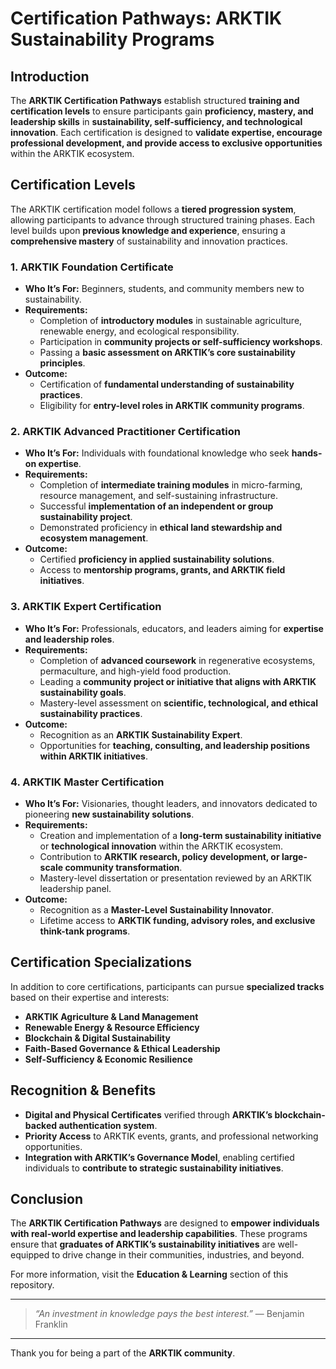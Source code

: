 # **Certification Pathways: ARKTIK Sustainability Programs**

## **Introduction**
The **ARKTIK Certification Pathways** establish structured **training and certification levels** to ensure participants gain **proficiency, mastery, and leadership skills** in **sustainability, self-sufficiency, and technological innovation**. Each certification is designed to **validate expertise, encourage professional development, and provide access to exclusive opportunities** within the ARKTIK ecosystem.

## **Certification Levels**
The ARKTIK certification model follows a **tiered progression system**, allowing participants to advance through structured training phases. Each level builds upon **previous knowledge and experience**, ensuring a **comprehensive mastery** of sustainability and innovation practices.

### **1. ARKTIK Foundation Certificate**
- **Who It’s For:** Beginners, students, and community members new to sustainability.
- **Requirements:**
  - Completion of **introductory modules** in sustainable agriculture, renewable energy, and ecological responsibility.
  - Participation in **community projects or self-sufficiency workshops**.
  - Passing a **basic assessment on ARKTIK’s core sustainability principles**.
- **Outcome:**
  - Certification of **fundamental understanding of sustainability practices**.
  - Eligibility for **entry-level roles in ARKTIK community programs**.

### **2. ARKTIK Advanced Practitioner Certification**
- **Who It’s For:** Individuals with foundational knowledge who seek **hands-on expertise**.
- **Requirements:**
  - Completion of **intermediate training modules** in micro-farming, resource management, and self-sustaining infrastructure.
  - Successful **implementation of an independent or group sustainability project**.
  - Demonstrated proficiency in **ethical land stewardship and ecosystem management**.
- **Outcome:**
  - Certified **proficiency in applied sustainability solutions**.
  - Access to **mentorship programs, grants, and ARKTIK field initiatives**.

### **3. ARKTIK Expert Certification**
- **Who It’s For:** Professionals, educators, and leaders aiming for **expertise and leadership roles**.
- **Requirements:**
  - Completion of **advanced coursework** in regenerative ecosystems, permaculture, and high-yield food production.
  - Leading a **community project or initiative that aligns with ARKTIK sustainability goals**.
  - Mastery-level assessment on **scientific, technological, and ethical sustainability practices**.
- **Outcome:**
  - Recognition as an **ARKTIK Sustainability Expert**.
  - Opportunities for **teaching, consulting, and leadership positions within ARKTIK initiatives**.

### **4. ARKTIK Master Certification**
- **Who It’s For:** Visionaries, thought leaders, and innovators dedicated to pioneering **new sustainability solutions**.
- **Requirements:**
  - Creation and implementation of a **long-term sustainability initiative** or **technological innovation** within the ARKTIK ecosystem.
  - Contribution to **ARKTIK research, policy development, or large-scale community transformation**.
  - Mastery-level dissertation or presentation reviewed by an ARKTIK leadership panel.
- **Outcome:**
  - Recognition as a **Master-Level Sustainability Innovator**.
  - Lifetime access to **ARKTIK funding, advisory roles, and exclusive think-tank programs**.

## **Certification Specializations**
In addition to core certifications, participants can pursue **specialized tracks** based on their expertise and interests:
- **ARKTIK Agriculture & Land Management**
- **Renewable Energy & Resource Efficiency**
- **Blockchain & Digital Sustainability**
- **Faith-Based Governance & Ethical Leadership**
- **Self-Sufficiency & Economic Resilience**

## **Recognition & Benefits**
- **Digital and Physical Certificates** verified through **ARKTIK’s blockchain-backed authentication system**.
- **Priority Access** to ARKTIK events, grants, and professional networking opportunities.
- **Integration with ARKTIK’s Governance Model**, enabling certified individuals to **contribute to strategic sustainability initiatives**.

## **Conclusion**
The **ARKTIK Certification Pathways** are designed to **empower individuals with real-world expertise and leadership capabilities**. These programs ensure that **graduates of ARKTIK’s sustainability initiatives** are well-equipped to drive change in their communities, industries, and beyond.

For more information, visit the **Education & Learning** section of this repository.

---

> *“An investment in knowledge pays the best interest.”* — Benjamin Franklin

---

Thank you for being a part of the **ARKTIK community**.

